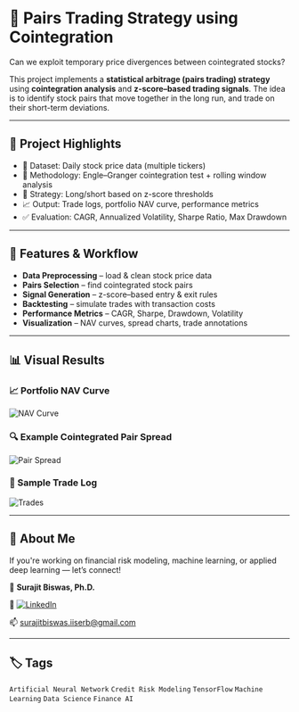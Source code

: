 # 🔗 Pairs Trading Strategy using Cointegration  

Can we exploit temporary price divergences between cointegrated stocks?  

This project implements a **statistical arbitrage (pairs trading) strategy** using **cointegration analysis** and **z-score–based trading signals**. The idea is to identify stock pairs that move together in the long run, and trade on their short-term deviations.  

---

## 🧠 Project Highlights  

- 📂 Dataset: Daily stock price data (multiple tickers)  
- 🧮 Methodology: Engle–Granger cointegration test + rolling window analysis  
- 🎯 Strategy: Long/short based on z-score thresholds  
- 📈 Output: Trade logs, portfolio NAV curve, performance metrics  
- ✅ Evaluation: CAGR, Annualized Volatility, Sharpe Ratio, Max Drawdown  

---

## 🧪 Features & Workflow  

- **Data Preprocessing** – load & clean stock price data  
- **Pairs Selection** – find cointegrated stock pairs  
- **Signal Generation** – z-score–based entry & exit rules  
- **Backtesting** – simulate trades with transaction costs  
- **Performance Metrics** – CAGR, Sharpe, Drawdown, Volatility  
- **Visualization** – NAV curves, spread charts, trade annotations  

---

## 📊 Visual Results  

### 📈 Portfolio NAV Curve  
![NAV Curve](outputs/portfolio_nav.png)  

### 🔍 Example Cointegrated Pair Spread  
![Pair Spread](outputs/pair_spread_example.png)  

### 📑 Sample Trade Log  
![Trades](outputs/trades_example.png)  

---


## 🙌 About Me

If you're working on financial risk modeling, machine learning, or applied deep learning — let’s connect!

👤 **Surajit Biswas, Ph.D.**  

🔗  [![LinkedIn](https://img.shields.io/badge/LinkedIn-Connect-blue?logo=linkedin)](https://www.linkedin.com/in/surajit-biswas-phd/)

📫 surajitbiswas.iiserb@gmail.com

---

## 🏷️ Tags

`Artificial Neural Network` `Credit Risk Modeling` `TensorFlow` `Machine Learning` `Data Science` `Finance AI`
